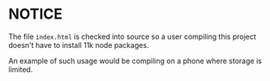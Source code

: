 # NOTICE

The file `index.html` is checked into source so a user compiling this project doesn't have to install 11k node packages.

An example of such usage would be compiling on a phone where storage is limited.
